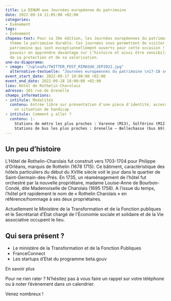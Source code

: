 ```yaml
---
title: La DINUM aux Journées européenne du patrimoine
date: 2022-09-14 11:05:00 +02:00
categories:
- Évènement
tags:
- Évènement
chapeau-text: Pour sa 39e édition, les Journées européennes du patrimoine ont pour
  thème le patrimoine durable. Ces journées vous permettent de visiter des lieux de
  patrimoine qui sont exceptionnellement ouverts pour cette occasion ! Vous allez
  pouvoir en apprendre davantage sur l’histoire et ainsi être sensibilisé à l’importance
  de sa protection et de sa valorisation.
une-ou-diaporama:
- image: "/uploads/TWITTER_POST_RIMASUU_JEP2022.jpg"
  alternative-textuelle: "Journées européennes du patrimoine \n17-18 septembre 2022"
event_start_date: 2022-09-17 10:00:00 +02:00
event_end_date: 2022-09-18 18:00:00 +02:00
lieu: Hôtel de Rothelin-Charolais
adresse: 101 rue de Grenelle
champs_informations:
- intitule: Modalités
  contenu: Entrée libre sur présentation d'une pièce d'identité, accessible aux personnes
    en situation de handicap
- intitule: Comment y aller ?
  contenu: |-
    Stations de métro les plus proches : Varenne (M13), Solférino (M12), Rue du Bac
    Stations de bus les plus proches : Grenelle – Bellechasse (bus 69), Rue du Bac – René Char (bus 68), Charlotte Perriand (bus 63, 68, 83, 84, 94), Vaneau – Babylone (bus 86)
---
```


## Un peu d’histoire
L’Hôtel de Rothelin-Charolais fut construit vers 1703-1704 pour Philippe d’Orléans, marquis de Rothelin (1678 1715). Ce bâtiment, caractéristique des hôtels particuliers du début du XVIIIe siècle voit le jour dans le quartier de Saint-Germain-des-Prés. En 1735, un réaménagement de l’hôtel fut orchestré par la nouvelle propriétaire, madame Louise-Anne de Bourbon-Condé, dite Mademoiselle de Charolais (1695 1758). A l’issue du temps, l’hôtel prit rapidement le nom de « Rothelin Charolais » en référence/hommage à ses deux propriétaires.

Actuellement le Ministère de la Transformation et de la Fonction publiques et le Secrétariat d’État chargé de l'Économie sociale et solidaire et de la Vie associative occupent le lieu.

## Qui sera présent ?
* Le ministère de la Transformation et de la Fonction Publiques 
* FranceConnect
* Les startups d’Etat du programme beta.gouv

En savoir plus

Pour ne rien rater ? N’hésitez pas à vous faire un rappel sur votre téléphone ou à noter l’évènement dans un calendrier.

Venez nombreux !